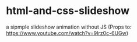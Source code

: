 # html-and-css-slideshow
a sipmple slideshow animation without JS (Props to: https://www.youtube.com/watch?v=9Irz0c-6UGw)
